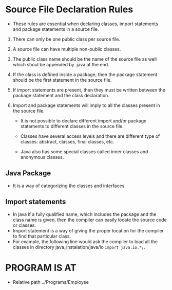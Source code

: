 # Source File Declaration Rules
* These rules are essential when declaring classes, import statements and package statements in a source file.
1. There can only be one public class per source file.
2. A source file can have multiple non-public classes.
3. The public class name should be the name of the source file as well which shoul be appended by .java at the end.
4. If the class is defined inside a package, then the package statement should be the first statement in the source file.
5. If import statements are present, then they must be written between the package statement and the class declaration.
6. Import and package statements will imply to all the classes present in the source file.

    * It is not possible to declare different import and/or package statements to different classes in the source file.

    * Classes have several access levels and there are different type of classes: abstract, classes, final classes, etc. 

    * Java also has some special classes called inner classes and anonymous classes.
## Java Package
* It is a way of categorizing the classes and interfaces.
## Import statements
* In java if a fully qualified name, which includes the package and the class name is given, then the compiler can easily locate the source code or classes.
* Import statement is a way of giving the proper location for the compiler to find that particular class.
* For example, the following line would ask the compiler to load all the classes in directory java_instalation/java/io
`import java.io.*;`.
# PROGRAM IS AT
* Relative path ../Programs/Employee